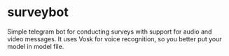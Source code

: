 # surveybot

Simple telegram bot for conducting surveys with support for audio and video messages. It uses Vosk for voice
recognition, so you better put your model in model file.

